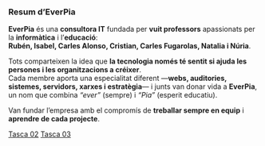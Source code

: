 ### Resum d’EverPia

**EverPia** és una **consultora IT** fundada per **vuit professors** apassionats per la **informàtica** i l’**educació**:  
**Rubén, Isabel, Carles Alonso, Cristian, Carles Fugarolas, Natalia i Núria**.  

Tots comparteixen la idea que **la tecnologia només té sentit si ajuda les persones i les organitzacions a créixer**.  
Cada membre aporta una especialitat diferent —**webs, auditories, sistemes, servidors, xarxes i estratègia**— i junts van donar vida a **EverPia**, un nom que combina *“ever”* (sempre) i *“Pia”* (esperit educatiu).  

Van fundar l’empresa amb el compromís de **treballar sempre en equip** i **aprendre de cada projecte**.


[Tasca 02](/Tasca2)
[Tasca 03](/Tasca3)

